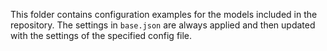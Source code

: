 This folder contains configuration examples for the models included in the repository. The settings in `base.json` are always applied and then updated with the settings of the specified config file.